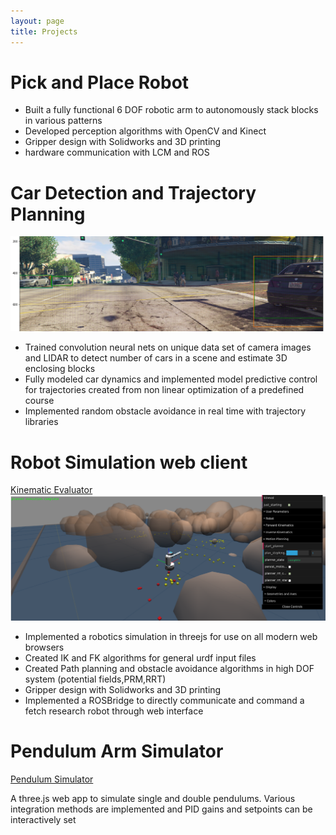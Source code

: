 ```yaml
---
layout: page
title: Projects
---
```


# Pick and Place Robot                                                   
-	Built a fully functional 6 DOF robotic arm to autonomously stack blocks in various patterns
-	Developed perception algorithms with OpenCV and Kinect
-	Gripper design with Solidworks and 3D printing
-	hardware communication with LCM and ROS
# Car Detection and Trajectory Planning                                                   


![alt text](/assets/img/bounding_box.png "Car Bounding Boxes")
-	Trained convolution neural nets on unique data set of camera images and LIDAR  to detect number of cars in a scene and estimate 3D enclosing blocks 
-	Fully modeled car dynamics and implemented model predictive control  for trajectories created from non linear optimization of a predefined course
-	Implemented random obstacle avoidance in real time with trajectory libraries
# Robot Simulation web client                                                   
[Kinematic Evaluator](/kinematic_evaluator)
![alt text](/assets/img/pathfind_kineval.png "Car Bounding Boxes")
-	Implemented a robotics simulation in threejs for use on all modern web browsers  
-	Created  IK and FK algorithms for general urdf input files
-	Created Path planning and obstacle avoidance algorithms in high DOF system (potential fields,PRM,RRT)
-	Gripper design with Solidworks and 3D printing
-	Implemented a ROSBridge to directly communicate and command a fetch research robot through web interface
# Pendulum Arm Simulator
[Pendulum Simulator](/pendulum_simulator)

A three.js web app to simulate single and double pendulums. Various integration methods are implemented and PID gains and setpoints can be interactively set

